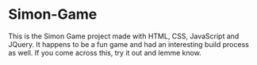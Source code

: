 # Simon-Game
This is the Simon Game project made with HTML, CSS, JavaScript and JQuery.
It happens to be a fun game and had an interesting build process as well.
If you come across this, try it out and lemme know.
